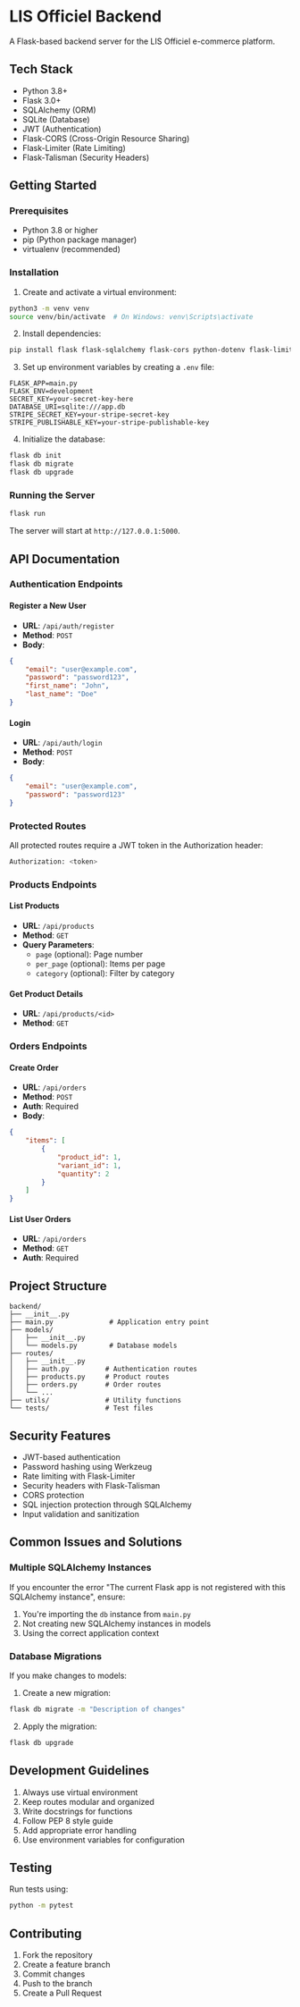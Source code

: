 # LIS Officiel Backend

A Flask-based backend server for the LIS Officiel e-commerce platform.

## Tech Stack

- Python 3.8+
- Flask 3.0+
- SQLAlchemy (ORM)
- SQLite (Database)
- JWT (Authentication)
- Flask-CORS (Cross-Origin Resource Sharing)
- Flask-Limiter (Rate Limiting)
- Flask-Talisman (Security Headers)

## Getting Started

### Prerequisites

- Python 3.8 or higher
- pip (Python package manager)
- virtualenv (recommended)

### Installation

1. Create and activate a virtual environment:
```bash
python3 -m venv venv
source venv/bin/activate  # On Windows: venv\Scripts\activate
```

2. Install dependencies:
```bash
pip install flask flask-sqlalchemy flask-cors python-dotenv flask-limiter flask-talisman flask-migrate PyJWT flask-swagger-ui
```

3. Set up environment variables by creating a `.env` file:
```env
FLASK_APP=main.py
FLASK_ENV=development
SECRET_KEY=your-secret-key-here
DATABASE_URI=sqlite:///app.db
STRIPE_SECRET_KEY=your-stripe-secret-key
STRIPE_PUBLISHABLE_KEY=your-stripe-publishable-key
```

4. Initialize the database:
```bash
flask db init
flask db migrate
flask db upgrade
```

### Running the Server

```bash
flask run
```

The server will start at `http://127.0.0.1:5000`.

## API Documentation

### Authentication Endpoints

#### Register a New User
- **URL**: `/api/auth/register`
- **Method**: `POST`
- **Body**:
```json
{
    "email": "user@example.com",
    "password": "password123",
    "first_name": "John",
    "last_name": "Doe"
}
```

#### Login
- **URL**: `/api/auth/login`
- **Method**: `POST`
- **Body**:
```json
{
    "email": "user@example.com",
    "password": "password123"
}
```

### Protected Routes
All protected routes require a JWT token in the Authorization header:
```bash
Authorization: <token>
```

### Products Endpoints

#### List Products
- **URL**: `/api/products`
- **Method**: `GET`
- **Query Parameters**:
  - `page` (optional): Page number
  - `per_page` (optional): Items per page
  - `category` (optional): Filter by category

#### Get Product Details
- **URL**: `/api/products/<id>`
- **Method**: `GET`

### Orders Endpoints

#### Create Order
- **URL**: `/api/orders`
- **Method**: `POST`
- **Auth**: Required
- **Body**:
```json
{
    "items": [
        {
            "product_id": 1,
            "variant_id": 1,
            "quantity": 2
        }
    ]
}
```

#### List User Orders
- **URL**: `/api/orders`
- **Method**: `GET`
- **Auth**: Required

## Project Structure

```
backend/
├── __init__.py
├── main.py              # Application entry point
├── models/             
│   ├── __init__.py
│   └── models.py        # Database models
├── routes/
│   ├── __init__.py
│   ├── auth.py         # Authentication routes
│   ├── products.py     # Product routes
│   ├── orders.py       # Order routes
│   └── ...
├── utils/              # Utility functions
└── tests/              # Test files
```

## Security Features

- JWT-based authentication
- Password hashing using Werkzeug
- Rate limiting with Flask-Limiter
- Security headers with Flask-Talisman
- CORS protection
- SQL injection protection through SQLAlchemy
- Input validation and sanitization

## Common Issues and Solutions

### Multiple SQLAlchemy Instances
If you encounter the error "The current Flask app is not registered with this SQLAlchemy instance", ensure:
1. You're importing the `db` instance from `main.py`
2. Not creating new SQLAlchemy instances in models
3. Using the correct application context

### Database Migrations
If you make changes to models:
1. Create a new migration:
```bash
flask db migrate -m "Description of changes"
```
2. Apply the migration:
```bash
flask db upgrade
```

## Development Guidelines

1. Always use virtual environment
2. Keep routes modular and organized
3. Write docstrings for functions
4. Follow PEP 8 style guide
5. Add appropriate error handling
6. Use environment variables for configuration

## Testing

Run tests using:
```bash
python -m pytest
```

## Contributing

1. Fork the repository
2. Create a feature branch
3. Commit changes
4. Push to the branch
5. Create a Pull Request 